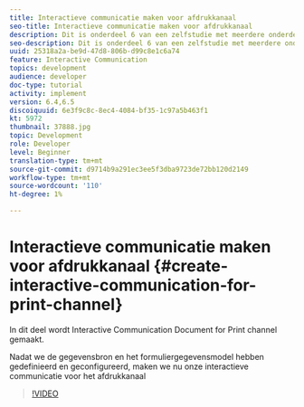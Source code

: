 ```yaml
---
title: Interactieve communicatie maken voor afdrukkanaal
seo-title: Interactieve communicatie maken voor afdrukkanaal
description: Dit is onderdeel 6 van een zelfstudie met meerdere onderdelen voor het maken van uw eerste interactieve communicatiedocument voor het afdrukkanaal. In dit deel wordt Interactive Communication Document for Print channel gemaakt.
seo-description: Dit is onderdeel 6 van een zelfstudie met meerdere onderdelen voor het maken van uw eerste interactieve communicatiedocument voor het afdrukkanaal. In dit deel wordt Interactive Communication Document for Print channel gemaakt.
uuid: 25318a2a-be9d-47d8-806b-d99c8e1c6a74
feature: Interactive Communication
topics: development
audience: developer
doc-type: tutorial
activity: implement
version: 6.4,6.5
discoiquuid: 6e3f9c8c-8ec4-4084-bf35-1c97a5b463f1
kt: 5972
thumbnail: 37888.jpg
topic: Development
role: Developer
level: Beginner
translation-type: tm+mt
source-git-commit: d9714b9a291ec3ee5f3dba9723de72bb120d2149
workflow-type: tm+mt
source-wordcount: '110'
ht-degree: 1%

---
```



# Interactieve communicatie maken voor afdrukkanaal {#create-interactive-communication-for-print-channel}

In dit deel wordt Interactive Communication Document for Print channel gemaakt.

Nadat we de gegevensbron en het formuliergegevensmodel hebben gedefinieerd en geconfigureerd, maken we nu onze interactieve communicatie voor het afdrukkanaal

>[!VIDEO](https://video.tv.adobe.com/v/37888/?quality=9)
